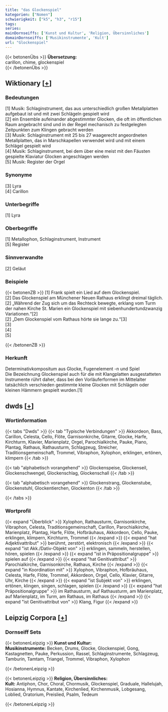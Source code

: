 ```yaml
---
title: "das Glockenspiel"
kategorien: ["Nomen"]
schwierigkeit: ["k5", "h3", "r15"]
tags:
series:
mainDornseiffs: ['Kunst und Kultur', 'Religion, Übersinnliches']
domainDornseiffs: ['Musikinstrumente', 'Kult']
url: "Glockenspiel"
---
```


{{< betonenÜbs >}}
**Übersetzung:**  
carillon, chime, glockenspiel  
{{< /betonenÜbs >}}

## Wiktionary [[+](https://de.wiktionary.org/wiki/Glockenspiel)]

### Bedeutungen
[1] Musik: Schlaginstrument, das aus unterschiedlich großen Metallplatten aufgebaut ist und mit zwei Schlägeln gespielt wird  
[2] ein Ensemble aufeinander abgestimmter Glocken, die oft im öffentlichen Raum angebracht sind und in der Regel mechanisch zu festgelegten Zeitpunkten zum Klingen gebracht werden  
[3] Musik: Schlaginstrument mit 25 bis 27 waagerecht angeordneten Metallplatten, das in Marschkapellen verwendet wird und mit einem Schlägel gespielt wird  
[4] Musik: Schlaginstrument, bei dem über eine meist mit den Fäusten gespielte Klaviatur Glocken angeschlagen werden  
[5] Musik: Register der Orgel  

### Synonyme
[3] Lyra  
[4] Carillon  

### Unterbegriffe
[1] Lyra  

### Oberbegriffe
[1] Metallophon, Schlaginstrument, Instrument  
[5] Register  

### Sinnverwandte
[2] Geläut  

### Beispiele
{{< betonenZB >}}
[1] Frank spielt ein Lied auf dem Glockenspiel.  
[2] Das Glockenspiel am Münchener Neuen Rathaus erklingt dreimal täglich.  
[2] „Während der Zug sich um das Rechteck bewegte, erklang vom Turm der nahen Kirche St. Marien ein Glockenspiel mit siebenhundertundzwanzig Variationen.“[2]  
[2] „Dem Glockenspiel vom Rathaus hörte sie lange zu.“[3]  
[3]  
[4]  
[5]  

{{< /betonenZB >}}
### Herkunft
Determinativkompositum aus Glocke, Fugenelement -n und Spiel  
Die Bezeichnung Glockenspiel auch für die mit Klangplatten ausgestatteten Instrumente rührt daher, dass bei den Vorläuferformen im Mittelalter tatsächlich verschieden gestimmte kleine Glocken mit Schlägeln oder kleinen Hämmern gespielt wurden.[1]  



## dwds [[+](https://www.dwds.de/wb/Glockenspiel)]

### Wortinformation
{{< tabs "Dwds" >}}
{{< tab "Typische Verbindungen" >}}
Akkordeon, Bass, Carillon, Celesta, Cello, Flöte, Garnisonkirche, Gitarre, Glocke, Harfe, Kirchturm, Klavier, Marienplatz, Orgel, Parochialkirche, Pauke, Piano, Plantag, Rathaus, Rathausturm, Schlagzeug, Streicher, Traditionsgemeinschaft, Trommel, Vibraphon, Xylophon, erklingen, ertönen, klimpern
{{< /tab >}}

{{< tab "alphabetisch vorangehend" >}}
Glockenspeise, Glockenseil, Glockenschwengel, Glockenschlag, Glockenschall
{{< /tab >}}

{{< tab "alphabetisch vorangehend" >}}
Glockenstrang, Glockenstube, Glockenstuhl, Glockentierchen, Glockenton
{{< /tab >}}

{{< /tabs >}}

### Wortprofil
{{< expand "Überblick" >}} Xylophon, Rathausturm, Garnisonkirche, Vibraphon, Celesta, Traditionsgemeinschaft, Carillon, Parochialkirche, Marienplatz, Plantag, Harfe, Flöte, Hofbräuhaus, Akkordeon, Cello, Pauke, erklingen, klimpern, Kirchturm, Trommel {{< /expand >}}
{{< expand "hat Adjektivattribut" >}} berühmt, zerstört, elektronisch {{< /expand >}}
{{< expand "ist Akk./Dativ-Objekt von" >}} erklingen, sammeln, herstellen, hören, spielen {{< /expand >}}
{{< expand "ist in Präpositionalgruppe" >}} spielen auf {{< /expand >}}
{{< expand "hat Genitivattribut" >}} Parochialkirche, Garnisonkirche, Rathaus, Kirche {{< /expand >}}
{{< expand "in Koordination mit" >}} Xylophon, Vibraphon, Hofbräuhaus, Celesta, Harfe, Flöte, Trommel, Akkordeon, Orgel, Cello, Klavier, Gitarre, Uhr, Kirche {{< /expand >}}
{{< expand "ist Subjekt von" >}} erklingen, ertönen, klingen, singen, schlagen, spielen {{< /expand >}}
{{< expand "hat Präpositionalgruppe" >}} im Rathausturm, auf Rathausturm, am Marienplatz, auf Marienplatz, im Turm, am Rathaus, im Rathaus {{< /expand >}}
{{< expand "ist Genitivattribut von" >}} Klang, Figur {{< /expand >}}

## Leipzig Corpora [[+](https://corpora.uni-leipzig.de/en/res?word=Glockenspiel&corpusId=deu_newscrawl-public_2018)]

### Dornseiff Sets
{{< betonenLeipzig >}}
**Kunst und Kultur:**  
**Musikinstrumente:** Becken, Drums, Glocke, Glockenspiel, Gong, Kastagnetten, Pauke, Perkussion, Rassel, Schlaginstrumente, Schlagzeug, Tamburin, Tamtam, Triangel, Trommel, Vibraphon, Xylophon  

{{< /betonenLeipzig >}}


{{< betonenLeipzig >}}
**Religion, Übersinnliches:**  
**Kult:** Antiphon, Chor, Choral, Chormusik, Glockenspiel, Graduale, Hallelujah, Hosianna, Hymnus, Kantate, Kirchenlied, Kirchenmusik, Lobgesang, Loblied, Oratorium, Preislied, Psalm, Tedeum  

{{< /betonenLeipzig >}}
